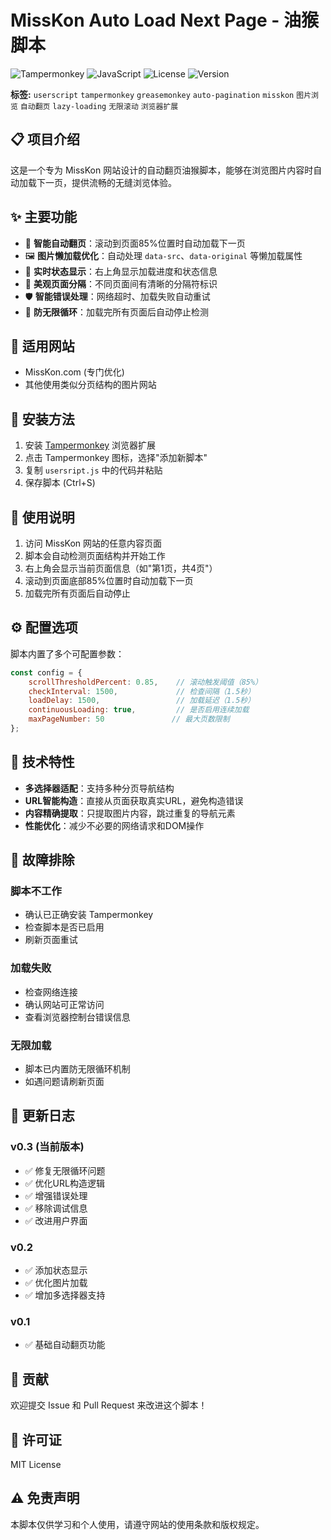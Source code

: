 # MissKon Auto Load Next Page - 油猴脚本

![Tampermonkey](https://img.shields.io/badge/Tampermonkey-Compatible-green)
![JavaScript](https://img.shields.io/badge/JavaScript-ES6-yellow)
![License](https://img.shields.io/badge/License-MIT-blue)
![Version](https://img.shields.io/badge/Version-0.3-orange)

**标签:** `userscript` `tampermonkey` `greasemonkey` `auto-pagination` `misskon` `图片浏览` `自动翻页` `lazy-loading` `无限滚动` `浏览器扩展`

## 📋 项目介绍

这是一个专为 MissKon 网站设计的自动翻页油猴脚本，能够在浏览图片内容时自动加载下一页，提供流畅的无缝浏览体验。

## ✨ 主要功能

- 🔄 **智能自动翻页**：滚动到页面85%位置时自动加载下一页
- 🖼️ **图片懒加载优化**：自动处理 `data-src`、`data-original` 等懒加载属性
- 📱 **实时状态显示**：右上角显示加载进度和状态信息
- 🎨 **美观页面分隔**：不同页面间有清晰的分隔符标识
- 🛡️ **智能错误处理**：网络超时、加载失败自动重试
- 🚫 **防无限循环**：加载完所有页面后自动停止检测

## 🎯 适用网站

- MissKon.com (专门优化)
- 其他使用类似分页结构的图片网站

## 🚀 安装方法

1. 安装 [Tampermonkey](https://www.tampermonkey.net/) 浏览器扩展
2. 点击 Tampermonkey 图标，选择"添加新脚本"
3. 复制 `usersript.js` 中的代码并粘贴
4. 保存脚本 (Ctrl+S)

## 📖 使用说明

1. 访问 MissKon 网站的任意内容页面
2. 脚本会自动检测页面结构并开始工作
3. 右上角会显示当前页面信息（如"第1页，共4页"）
4. 滚动到页面底部85%位置时自动加载下一页
5. 加载完所有页面后自动停止

## ⚙️ 配置选项

脚本内置了多个可配置参数：

```javascript
const config = {
    scrollThresholdPercent: 0.85,    // 滚动触发阈值（85%）
    checkInterval: 1500,             // 检查间隔（1.5秒）
    loadDelay: 1500,                 // 加载延迟（1.5秒）
    continuousLoading: true,         // 是否启用连续加载
    maxPageNumber: 50               // 最大页数限制
};
```

## 🔧 技术特性

- **多选择器适配**：支持多种分页导航结构
- **URL智能构造**：直接从页面获取真实URL，避免构造错误
- **内容精确提取**：只提取图片内容，跳过重复的导航元素
- **性能优化**：减少不必要的网络请求和DOM操作

## 🐛 故障排除

### 脚本不工作
- 确认已正确安装 Tampermonkey
- 检查脚本是否已启用
- 刷新页面重试

### 加载失败
- 检查网络连接
- 确认网站可正常访问
- 查看浏览器控制台错误信息

### 无限加载
- 脚本已内置防无限循环机制
- 如遇问题请刷新页面

## 📝 更新日志

### v0.3 (当前版本)
- ✅ 修复无限循环问题
- ✅ 优化URL构造逻辑
- ✅ 增强错误处理
- ✅ 移除调试信息
- ✅ 改进用户界面

### v0.2
- ✅ 添加状态显示
- ✅ 优化图片加载
- ✅ 增加多选择器支持

### v0.1
- ✅ 基础自动翻页功能

## 🤝 贡献

欢迎提交 Issue 和 Pull Request 来改进这个脚本！

## 📄 许可证

MIT License

## ⚠️ 免责声明

本脚本仅供学习和个人使用，请遵守网站的使用条款和版权规定。